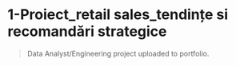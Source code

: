 ﻿# 1-Proiect_retail sales_tendințe si recomandări strategice
> Data Analyst/Engineering project uploaded to portfolio.
